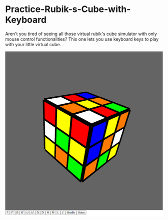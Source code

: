 # Practice-Rubik-s-Cube-with-Keyboard
Aren't you tired of seeing all those virtual rubik's cube simulator with only mouse control functionalities? This one lets you use keyboard keys to play with your little virtual cube. 

![alt text](cube.PNG)
